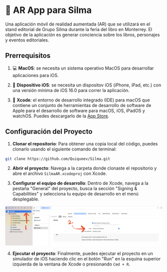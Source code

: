 # :selfie: AR App para Silma 

Una aplicación móvil de realidad aumentada (AR) que se utilizará en el stand editorial de Grupo Silma durante la feria del libro en Monterrey. El objetivo de la aplicación es generar conciencia sobre los libros, personajes y eventos editoriales.

## Prerrequisitos
1. 💻 **MacOS**: se necesita un sistema operativo MacOS para desarrollar aplicaciones para iOS.

2. 📱 **Dispositivo iOS**: se necesita un dispositov iOS (iPhone, iPad, etc.) con una versión mínima de iOS 16.0 para correr la aplicación.

3. 🔨 **Xcode**: el entorno de desarrollo integrado (IDE) para macOS que contiene un conjunto de herramientas de desarrollo de software de Apple para el desarrollo de software para macOS, iOS, iPadOS y watchOS. Puedes descargarlo de la [App Store](https://apps.apple.com/us/app/xcode/id497799835?mt=12).

## Configuración del Proyecto
1. **Clonar el repositorio**: Para obtener una copia local del código, puedes clonarlo usando el siguiente comando de terminal:

  ```bash
  git clone https://github.com/Quiqueev/Silma.git
  ```
  
2. **Abrir el proyecto**: Navega a la carpeta donde clonaste el repositorio y abre el archivo `SilmaAR.xcodeproj` con Xcode.

3. **Configurar el equipo de desarrollo**: Dentro de Xcode, navega a la pestaña "General" del proyecto, busca la sección "Signing & Capabilities" y selecciona tu equipo de desarrollo en el menú desplegable.

  ![Captura de pantalla de la aplicación](Screenshots/team.png)
 
4. **Ejecutar el proyecto**: Finalmente, puedes ejecutar el proyecto en un simulador de iOS haciendo clic en el botón "Run" en la esquina superior izquierda de la ventana de Xcode o presionando `Cmd + R`.
